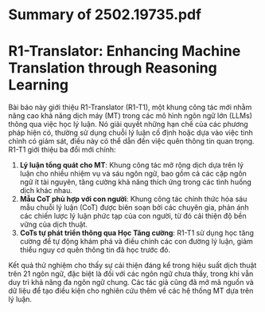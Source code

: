 # Summary of 2502.19735.pdf

# R1-Translator: Enhancing Machine Translation through Reasoning Learning

Bài báo này giới thiệu R1-Translator (R1-T1), một khung công tác mới nhằm nâng cao khả năng dịch máy (MT) trong các mô hình ngôn ngữ lớn (LLMs) thông qua việc học lý luận. Nó giải quyết những hạn chế của các phương pháp hiện có, thường sử dụng chuỗi lý luận cố định hoặc dựa vào việc tinh chỉnh có giám sát, điều này có thể dẫn đến việc quên thông tin quan trọng. R1-T1 giới thiệu ba đổi mới chính:

1. **Lý luận tổng quát cho MT**: Khung công tác mở rộng dịch dựa trên lý luận cho nhiều nhiệm vụ và sáu ngôn ngữ, bao gồm cả các cặp ngôn ngữ ít tài nguyên, tăng cường khả năng thích ứng trong các tình huống dịch khác nhau.
2. **Mẫu CoT phù hợp với con người**: Khung công tác chính thức hóa sáu mẫu chuỗi lý luận (CoT) được biên soạn bởi các chuyên gia, phản ánh các chiến lược lý luận phức tạp của con người, từ đó cải thiện độ bền vững của dịch thuật.
3. **CoTs tự phát triển thông qua Học Tăng cường**: R1-T1 sử dụng học tăng cường để tự động khám phá và điều chỉnh các con đường lý luận, giảm thiểu nguy cơ quên thông tin đã học trước đó.

Kết quả thử nghiệm cho thấy sự cải thiện đáng kể trong hiệu suất dịch thuật trên 21 ngôn ngữ, đặc biệt là đối với các ngôn ngữ chưa thấy, trong khi vẫn duy trì khả năng đa ngôn ngữ chung. Các tác giả cũng đã mở mã nguồn và dữ liệu để tạo điều kiện cho nghiên cứu thêm về các hệ thống MT dựa trên lý luận.
